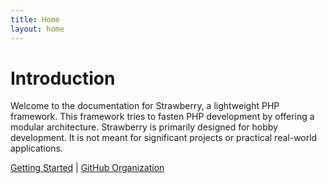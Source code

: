 ```yaml
---
title: Home
layout: home
---
```


# Introduction

Welcome to the documentation for Strawberry, a lightweight PHP framework.
This framework tries to fasten PHP development by offering a modular architecture.
Strawberry is primarily designed for hobby development. 
It is not meant for significant projects or practical real-world applications.

[Getting Started](GETTING_STARTED) | [GitHub Organization](https://github.com/strberry) 